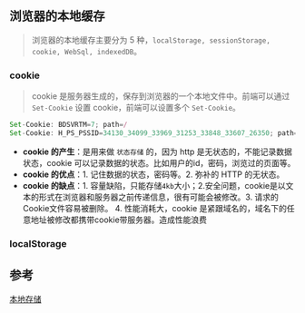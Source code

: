 ## 浏览器的本地缓存
> 浏览器的本地缓存主要分为 5 种，`localStorage, sessionStorage, cookie, WebSql, indexedDB`。

### cookie
> cookie 是服务器生成的，保存到浏览器的一个本地文件中。前端可以通过 `Set-Cookie` 设置 cookie，前端可以设置多个 `Set-Cookie`。
``` js
Set-Cookie: BDSVRTM=7; path=/
Set-Cookie: H_PS_PSSID=34130_34099_33969_31253_33848_33607_26350; path=/; domain=.baidu.com
```
* **cookie 的产生**：是用来做 `状态存储` 的，因为 http 是无状态的，不能记录数据状态，cookie 可以记录数据的状态。比如用户的id，密码，浏览过的页面等。
* **cookie 的优点**：1. 记住数据的状态，密码等。2. 弥补的 HTTP 的无状态。 
* **cookie 的缺点**：1. 容量缺陷，只能存储`4kb`大小；2.安全问题，cookie是以文本的形式在浏览器和服务器之前传递信息，很有可能会被修改。3. 请求的Cookie文件容易被删除。 4. 性能消耗大，cookie 是紧跟域名的，域名下的任意地址被修改都携带cookie带服务器。造成性能浪费


### localStorage





## 参考

[本地存储](https://segmentfault.com/a/1190000017185195)

